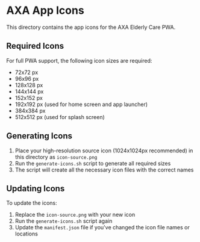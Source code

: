 # AXA App Icons

This directory contains the app icons for the AXA Elderly Care PWA.

## Required Icons

For full PWA support, the following icon sizes are required:

- 72x72 px
- 96x96 px
- 128x128 px
- 144x144 px
- 152x152 px
- 192x192 px (used for home screen and app launcher)
- 384x384 px
- 512x512 px (used for splash screen)

## Generating Icons

1. Place your high-resolution source icon (1024x1024px recommended) in this directory as `icon-source.png`
2. Run the `generate-icons.sh` script to generate all required sizes
3. The script will create all the necessary icon files with the correct names

## Updating Icons

To update the icons:

1. Replace the `icon-source.png` with your new icon
2. Run the `generate-icons.sh` script again
3. Update the `manifest.json` file if you've changed the icon file names or locations
